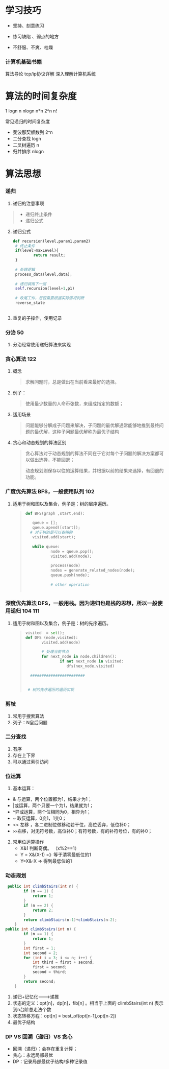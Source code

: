 # 学习技巧

- 坚持、刻意练习

- 练习缺陷 、弱点的地方 

- 不舒服、不爽、枯燥

### 计算机基础书籍 

算法导论
tcp/ip协议详解
深入理解计算机系统

# 算法的时间复杂度

1      logn      n     nlogn     n*n     2^n   n!



常见递归的时间复杂度

- 斐波那契额数列  2^n
- 二分查找 logn
- 二叉树遍历 n
- 归并排序 nlogn



# 算法思想

### 递归 

1. 递归的注意事项

> - 递归终止条件
> - 递归公式

2. 递归公式

   ```python
   def recursion(level,param1,param2)
   	# 终止条件
   	if(level>maxLevel){
   			return result;
   	}
   	
   	# 处理逻辑
   	process_data(level,data);
   	
   	# 递归调用下一层
   	self.recursion(level+1,p1)
   	
   	# 收尾工作，是否需要根据实际情况判断
   	reverse_state
   	
   ```

3. 重复的子操作，使用记录



### 分治 50

1. 分治经常使用递归算法来实现



### 贪心算法 122

1. 概念

   > 求解问题时，总是做出在当前看来最好的选择。

2. 例子：

   >  使用最少数量的人命币张数，来组成指定的数额；

3. 适用场景

   > 问题能够分解成子问题来解决，子问题的最优解通常能够地推到最终问题的最优解，这种子问题最优解称为最优子结构

4. 贪心和动态规划的算法区别

   > 贪心算法对于动态规划的算法不同在于它对每个子问题的解决方案都可以做出选择，不能回退；
   >
   > 动态规划则保存以往的运算结果，并根据以前的结果来选择，有回退的功能。



### 广度优先算法 BFS，一般使用队列  102

1. 适用于树和图以及集合，例子是：树的层序遍历。

   > ```python
   > def BFS(graph ,start,end):
   > 	
   > 	queue = [];
   > 	queue.apend([start]);
   >   # 对于树的是可以省略的
   > 	visited.add(start);
   > 	
   > 	while queue:
   > 			node = queue.pop();
   > 			visited.add(node);
   > 			
   > 			process(node)
   > 			nodes = generate_related_nodes(node);
   > 			queue.push(node);
   > 			
   > 			# other operation
   > 			
   > ```

### 深度优先算法 DFS，一般用栈。因为递归也是栈的思想，所以一般使用递归 104 111

1. 适用于树和图以及集合，例子是：树的先序遍历。

   > ```python
   > visited  = set();
   > def DFS (node,visited):
   > 		visited.add(node)
   > 		
   > 		# 处理当前节点
   > 		for next_node in node.children():
   > 				if not next_node in visited:
   > 				   dfs(nex_node,visited)
   >             
   >   ########################
   >   
   >   
   >  # 树的先序遍历的遍历实现            
   > ```



### 剪枝

1. 常用于搜索算法 
2. 列子：N皇后问题



### 二分查找

1. 有序
2. 存在上下界
3. 可以通过索引访问

### 位运算

1. 基本运算：

- & 与运算，两个位置都为1，结果才为1；
- |或运算，两个只要一个为1，结果就为1；
- ^异或运算，两个位相同为0，相异为1；
-  ~ 取反运算，0变1，1变0；
- << 左移 ，各二进制位做移动若干位，高位丢弃，低位补0；
- `>>`右移，对无符号数，高位补0；有符号数，有的补符号位，有的补0； 

2. 常用位运算操作
   - X&1  判断奇偶。 （x%2==1）
   - Y = X&(X-1) =》等于清零最低位的1
   - Y=X&-X => 得到最低位的1

### 动态规划

```java
 public int climbStairs(int n) {
        if (n == 1) {
            return 1;
        }
        if (n == 2) {
            return 2;
        }
        return climbStairs(n-1)+climbStairs(n-2);
    }   
public int climbStairs(int n) {
        if (n == 1) {
            return 1;
        }
        int first = 1;
        int second = 2;
        for (int i = 3; i <= n; i++) {
            int third = first + second;
            first = second;
            second = third;
        }
        return second;
    }

```



1. 递归+记忆化--->递推
2. 状态的定义：opt[n]，dp[n]，fib[n]  。相当于上面的   climbStairs(int n) 表示到n台阶总走法个数 
3. 状态转移方程：opt[n] = best_of(opt[n-1],opt[n-2])
4. 最优子结构



### DP VS 回溯（递归）VS 贪心

- 回溯（递归）：会存在重复计算；
- 贪心：永远局部最优
- DP：记录局部最优子结构/多种记录值



